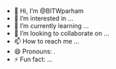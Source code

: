 - 👋 Hi, I’m @BITWparham
- 👀 I’m interested in ...
- 🌱 I’m currently learning ...
- 💞️ I’m looking to collaborate on ...
- 📫 How to reach me ...
- 😄 Pronouns: .
- ⚡ Fun fact: ...

<!---
BITWparham/BITWparham is a ✨ special ✨ repository because its `README.md` (this file) appears on your GitHub profile.
You can click the Preview link to take a look at your changes.
--->
